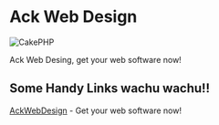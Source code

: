 Ack Web Design
=======

![CakePHP](http://www.happyhacking.com.ar/media/static/imagenes/ack_ampliado.jpg) 

Ack Web Desing, get your web software now!

Some Handy Links  wachu wachu!! 
----------------

[AckWebDesign](http://www.zonaloy.net/ack) - Get your web software now!